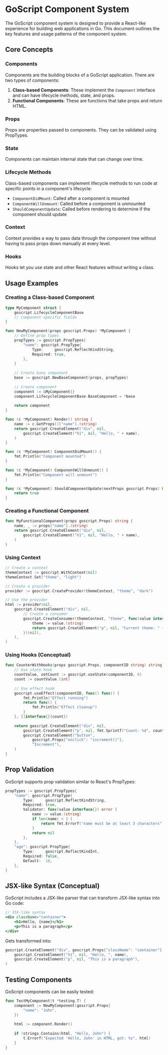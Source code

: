 # GoScript Component System

The GoScript component system is designed to provide a React-like experience for building web applications in Go. This document outlines the key features and usage patterns of the component system.

## Core Concepts

### Components

Components are the building blocks of a GoScript application. There are two types of components:

1. **Class-based Components**: These implement the `Component` interface and can have lifecycle methods, state, and props.
2. **Functional Components**: These are functions that take props and return HTML.

### Props

Props are properties passed to components. They can be validated using PropTypes.

### State

Components can maintain internal state that can change over time.

### Lifecycle Methods

Class-based components can implement lifecycle methods to run code at specific points in a component's lifecycle:

- `ComponentDidMount`: Called after a component is mounted
- `ComponentWillUnmount`: Called before a component is unmounted
- `ShouldComponentUpdate`: Called before rendering to determine if the component should update

### Context

Context provides a way to pass data through the component tree without having to pass props down manually at every level.

### Hooks

Hooks let you use state and other React features without writing a class.

## Usage Examples

### Creating a Class-based Component

```go
type MyComponent struct {
    goscript.LifecycleComponentBase
    // Component-specific fields
}

func NewMyComponent(props goscript.Props) *MyComponent {
    // Define prop types
    propTypes := goscript.PropTypes{
        "name": goscript.PropType{
            Type:     goscript.ReflectKindString,
            Required: true,
        },
    }
    
    // Create base component
    base := goscript.NewBaseComponent(props, propTypes)
    
    // Create component
    component := &MyComponent{}
    component.LifecycleComponentBase.BaseComponent = *base
    
    return component
}

func (c *MyComponent) Render() string {
    name := c.GetProps()["name"].(string)
    return goscript.CreateElement("div", nil, 
        goscript.CreateElement("h1", nil, "Hello, " + name),
    )
}

func (c *MyComponent) ComponentDidMount() {
    fmt.Println("Component mounted")
}

func (c *MyComponent) ComponentWillUnmount() {
    fmt.Println("Component will unmount")
}

func (c *MyComponent) ShouldComponentUpdate(nextProps goscript.Props) bool {
    return true
}
```

### Creating a Functional Component

```go
func MyFunctionalComponent(props goscript.Props) string {
    name, _ := props["name"].(string)
    return goscript.CreateElement("div", nil, 
        goscript.CreateElement("h1", nil, "Hello, " + name),
    )
}
```

### Using Context

```go
// Create a context
themeContext := goscript.WithContext(nil)
themeContext.Set("theme", "light")

// Create a provider
provider := goscript.CreateProvider(themeContext, "theme", "dark")

// Use the provider
html := provider(nil,
    goscript.CreateElement("div", nil,
        // Create a consumer
        goscript.CreateConsumer(themeContext, "theme", func(value interface{}) string {
            theme := value.(string)
            return goscript.CreateElement("p", nil, "Current theme: " + theme)
        })(nil),
    ),
)
```

### Using Hooks (Conceptual)

```go
func CounterWithHooks(props goscript.Props, componentID string) string {
    // Use state hook
    countValue, setCount := goscript.useState(componentID, 0)
    count := countValue.(int)
    
    // Use effect hook
    goscript.useEffect(componentID, func() func() {
        fmt.Println("Effect running")
        return func() {
            fmt.Println("Effect cleanup")
        }
    }, []interface{}{count})
    
    return goscript.CreateElement("div", nil,
        goscript.CreateElement("p", nil, fmt.Sprintf("Count: %d", count)),
        goscript.CreateElement("button", 
            goscript.Props{"onclick": "increment()"}, 
            "Increment"),
    )
}
```

## Prop Validation

GoScript supports prop validation similar to React's PropTypes:

```go
propTypes := goscript.PropTypes{
    "name": goscript.PropType{
        Type:     goscript.ReflectKindString,
        Required: true,
        Validator: func(value interface{}) error {
            name := value.(string)
            if len(name) < 3 {
                return fmt.Errorf("name must be at least 3 characters")
            }
            return nil
        },
    },
    "age": goscript.PropType{
        Type:     goscript.ReflectKindInt,
        Required: false,
        Default:  18,
    },
}
```

## JSX-like Syntax (Conceptual)

GoScript includes a JSX-like parser that can transform JSX-like syntax into Go code:

```jsx
// JSX-like syntax
<div className="container">
    <h1>Hello, {name}</h1>
    <p>This is a paragraph</p>
</div>
```

Gets transformed into:

```go
goscript.CreateElement("div", goscript.Props{"className": "container"},
    goscript.CreateElement("h1", nil, "Hello, ", name),
    goscript.CreateElement("p", nil, "This is a paragraph"),
)
```

## Testing Components

GoScript components can be easily tested:

```go
func TestMyComponent(t *testing.T) {
    component := NewMyComponent(goscript.Props{
        "name": "John",
    })
    
    html := component.Render()
    
    if !strings.Contains(html, "Hello, John") {
        t.Errorf("Expected 'Hello, John' in HTML, got: %s", html)
    }
}
```